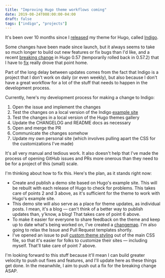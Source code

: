 ```yaml
---
title: "Improving Hugo theme workflows coming"
date: 2019-08-24T008:00:00-04:00
draft: false
tags: ["indigo", "projects"]
---
```


It's been over 10 months since I [released] my theme for Hugo, called [Indigo].

Some changes have been made since launch, but it always seems to take so much longer to build out new features or fix bugs than I'd like, and a recent [breaking change] in Hugo 0.57 (temporarily rolled back in 0.57.2) that I have to [fix] really drove that point home.

<!--more-->

Part of the long delay between updates comes from the fact that Indigo is a project that I don't work on daily (or even weekly), but also because I don't have a great workflow for a lot of the stuff that needs to happen in the development process.

Currently, here's my development process for making a change to Indigo:

1. Open the issue and implement the changes
2. Test the changes on a local version of the Indigo [example site]
3. Test the changes in a local version of the Hugo themes gallery
4. Update the CHANGELOG and README docs as necessary
5. Open and merge the PR
6. Communicate the changes somehow
7. Update my own personal site (which involves pulling apart the CSS for the customizations I've made)

It's all very manual and tedious work. It also doesn't help that I've made the process of opening GitHub issues and PRs more onerous than they need to be for a project of this (small) scale.

I'm thinking about how to fix this. Here's the plan, as it stands right now:

- Create and publish a demo site based on Hugo's example site. This will be rebuilt with each release of Hugo to check for problems. This takes care of points 2 and 3 above, as it's sufficient for the theme to work with Hugo's example site.
- This demo site will also serve as a place for theme updates, as individual posts. I mean, it's a blog — can't think of a better way to publish updates than, y'know, a blog! That takes care of point 6 above.
- To make it easier for everyone to share feedback on the theme and keep up to date what's being worked on, I've created a [changemap]. I'm also going to relax the Issue and Pull Request templates shortly.
- I've opened an issue to pull [custom theme styling] out of the main CSS file, so that it's easier for folks to customize their sites — including myself. That'll take care of point 7 above.

I'm looking forward to this stuff because it'll mean I can build greater velocity to push out fixes and features, and I'll update here as these things get done. In the meanwhile, I aim to push out a fix for the breaking change ASAP.

[released]: /post/introducing-indigo/
[Indigo]: https://github.com/AngeloStavrow/indigo
[breaking change]: https://github.com/gohugoio/hugoThemes/issues/678
[fix]: https://github.com/AngeloStavrow/indigo/issues/52
[example site]: https://github.com/gohugoio/hugoBasicExample
[changemap]: https://changemap.co/indigo-team/indigo-theme-for-hugo/
[custom theme styling]: https://github.com/AngeloStavrow/indigo/issues/48